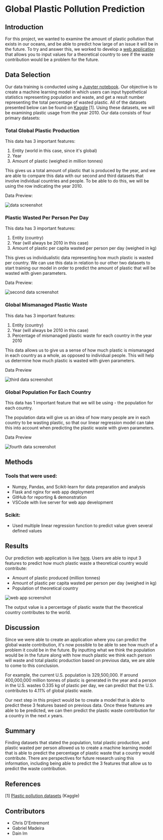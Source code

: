 # Global Plastic Pollution Prediction

## Introduction
For this project, we wanted to examine the amount of plastic pollution that exists in our oceans, and be able to predict how large of an issue it will be in the future. To try and answer this, we worked to develop a [web application](https://plastic-pollution-predictor.herokuapp.com/) that allows you to input values for a theoretical country to see if the waste contribution would be a problem for the future.

## Data Selection
Our data training is conducted using a [Jupyter notebook](./GlobalPlasticPollution.ipynb). Our objective is to create a machine learning model in which users can input hypothetical statistics representing population and waste, and get a result number representing the total percentage of wasted plastic. All of the datasets presented below can be found on [Kaggle](https://www.kaggle.com/sohamgade/plastic-datasets/version/1?select=global-plastics-production.csv) [1]. Using these datasets, we will be examining plastic usage from the year 2010. Our data consists of four primary datasets:

### Total Global Plastic Production
This data has 3 important features:
1. Entity (world in this case, since it's global)
2. Year
3. Amount of plastic (weighed in million tonnes)

This gives us a total amount of plastic that is produced by the year, and we are able to compare this data with our second and third datasets that involve individual countries and people. To be able to do this, we will be using the row indicating the year 2010.

Data Preview:

![data screenshot](images/totalplastic.png)

### Plastic Wasted Per Person Per Day
This data has 3 important features:
1. Entity (country)
2. Year (will always be 2010 in this case)
3. Amount of plastic per capita wasted per person per day (weighed in kg)

This gives us individualistic data representing how much plastic is wasted per country. We can use this data in relation to our other two datasets to start training our model in order to predict the amount of plastic that will be wasted with given parameters.

Data Preview:

![second data screenshot](images/plasticpercapita.png)

### Global Mismanaged Plastic Waste
This data has 3 important features:
1. Entity (country)
2. Year (will always be 2010 in this case)
3. Percentage of mismanaged plastic waste for each country in the year 2010

This data allows us to give us a sense of how much plastic is mismanaged in each country as a whole, as opposed to individual people. This will help us determine how much plastic is wasted with given parameters.

Data Preview

![third data screenshot](images/globalmismanagedwaste.png)

### Global Population For Each Country
This data has 1 important feature that we will be using - the population for each country.

The population data will give us an idea of how many people are in each country to be wasting plastic, so that our linear regression model can take this into account when predicting the plastic waste with given parameters.

Data Preview

![fourth data screenshot](images/globalpopulation.png)

## Methods
### Tools that were used:
- Numpy, Pandas, and Scikit-learn for data preparation and analysis
- Flask and nginx for web app deployment
- GitHub for reporting & demonstration
- VSCode with live server for web app development

### Scikit:
- Used multiple linear regression function to predict value given several defined values

## Results
Our prediction web application is live [here](https://dain.cafe/pollutionproj/). Users are able to input 3 features to predict how much plastic waste a theoretical country would contribute:
- Amount of plastic produced (million tonnes)
- Amount of plastic per capita wasted per person per day (weighed in kg)
- Population of theoretical country

![web app screenshot](images/webapp.jpg)

The output value is a percentage of plastic waste that the theoretical country contributes to the world.


## Discussion
Since we were able to create an application where you can predict the global waste contribution, it's now possible to be able to see how much of a problem it could be in the future. By inputting what we think the population would be in the future along with how much plastic we think each person will waste and total plastic production based on previous data, we are able to come to this conclusion.

For example, the current U.S. population is 329,500,000. If around 400,000,000 million tonnes of plastic is generated in the year and a person in the U.S. wastes 0.335 kg of plastic per day, we can predict that the U.S. contributes to 4.11% of global plastic waste.

Our next step in this project would be to create a model that is able to predict these 3 features based on previous data. Once these features are able to be predicted, we can then predict the plastic waste contribution for a country in the next *x* years.

## Summary
Finding datasets that stated the population, total plastic production, and plastic wasted per person allowed us to create a machine learning model that is able to predict the percentage of plastic waste that a country would contribute. There are perspectives for future research using this information, including being able to predict the 3 features that allow us to predict the waste contribution.

## References
[1] [Plastic pollution datasets](https://www.kaggle.com/sohamgade/plastic-datasets/version/1?select=global-plastics-production.csv) (Kaggle)

## Contributors
- Chris D'Entremont
- Gabriel Madeira
- Dain Im
